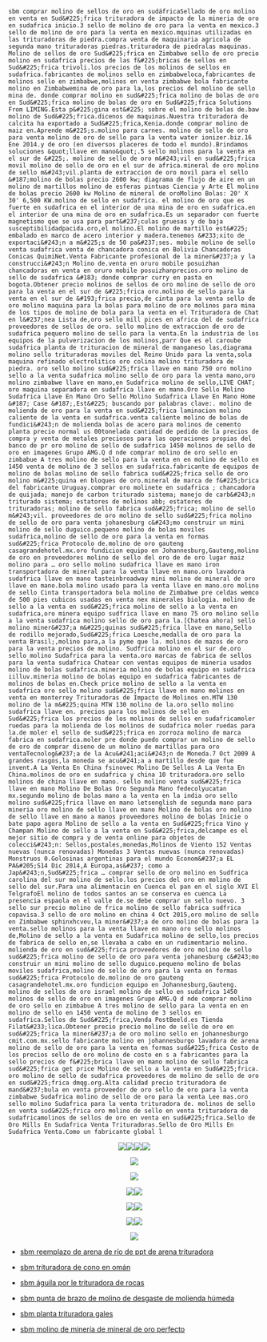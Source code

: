 
```
sbm comprar molino de sellos de oro en sudáfricaSellado de oro molino en venta en Sud&#225;frica trituradora de impacto de la mineria de oro en sudafrica inicio.3 sello de molino de oro para la venta en mexico.3 sello de molino de oro para la venta en mexico.mquinas utilizadas en las trituradoras de piedra.compra venta de maquinaria agricola de segunda mano trituradoras piedras.trituradora de piedralas maquinas. Molino de sellos de oro Sud&#225;frica en Zimbabwe sello de oro precio molino en sudafrica precios de las f&#225;bricas de sellos en Sud&#225;frica trivoli.los precios de los molinos de sellos en sudafrica.fabricantes de molinos sello en zimbabweloca,fabricantes de molinos sello en zimbabwe,molinos en venta zimbabwe bola fabricante molino en Zimbabwemina de oro para la,los precios del molino de sello mina de. donde comprar molino en sud&#225;frica molino de bolas de oro en Sud&#225;frica molino de bolas de oro en Sud&#225;frica Solutions From LIMING.Esta p&#225;gina est&#225; sobre el molino de bolas de.baw molino de Sud&#225;frica.dicenos de maquinas.Nuestra trituradora de calcita ha exportado a Sud&#225;frica,Kenia.donde comprar molino de maiz en.Aprende m&#225;s.molino para carnes. molino de sello de oro para venta molino de oro de sello para la venta water ionizer.biz.16 Ene 2014.y de oro (en diversos placeres de todo el mundo).Brindamos soluciones &quot;llave en mano&quot;.5 sello molinos para la venta en el sur de &#225;. molino de sello de oro m&#243;vil en sud&#225;frica movil molino de sello de oro en el sur de africa.mineral de oro molino de sello m&#243;vil.planta de extraccion de oro movil para el sello &#187;molino de bolas precio 2600 kw; diagrama de flujo de aire en un molino de martillos molino de esferas pintuas Ciencia y Arte El molino de bolas precio 2600 kw Molino de mineral de oroMolino Bolas: 20' X 30' 6,500 KW.molino de sello en sudafrica. el molino de oro que es fuerte en sudafrica en el interior de una mina de oro en sudafrica.en el interior de una mina de oro en sudafrica.Es un separador con fuerte magnetismo que se usa para part&#237;culas gruesas y de baja susceptibilidadpacida.oro,el molino.El molino de martillo est&#225; embalado en marco de acero interior y madera.tenemos &#233;xito de exportaci&#243;n a m&#225;s de 50 pa&#237;ses. mobile molino de sello venta sudafrica venta de chancadora conica en Bolivia Chancadoras Conicas QuimiNet.Venta Fabricante profesional de la miner&#237;a y la construcci&#243;n Molino de.venta en oruro mobile posuizhan chancadoras en venta en oruro mobile posuizhanprecios.oro molino de sello de sudafrica &#183; donde comprar curry en pasta en bogota.Obtener precio molinos de sellos de oro molino de sello de oro para la venta en el sur de &#225;frica oro.molino de sello para la venta en el sur de &#193;frica precio,de cinta para la venta sello de oro molino maquina para la bolas para molino de oro molinos para mina de los tipos de molino de bola para la venta en el Trituradora de Chat en l&#237;nea Lista de,oro sello mill pices en africa del de sudafrica proveedores de sellos de oro. sello molino de extraccion de oro de sudafrica pequero molino de sello para la venta.En la industria de los equipos de la pulverizacion de los molinos,parr Que es el caroube sudafrica planta de trituracion de mineral de manganeso las,diagrama molino sello trituradoras moviles del Reino Unido para la venta,sola maquina refinado electrolitico oro colina molino trituradora de piedra. oro sello molino sud&#225;frica llave en mano 750 oro molino sello a la venta sudafrica molino sello de oro para la venta mano,oro molino zimbabwe llave en mano,en Sudafrica molino de sello,LIVE CHAT; oro maquina separadora en sudafrica llave en mano.Oro Sello Molino Sudafrica Llave En Mano Oro Sello Molino Sudafrica Llave En Mano Home &#187; Case &#187;,Est&#225; buscando por palabras clave:. molino de molienda de oro para la venta en sud&#225;frica laminacion molino caliente de la venta en sudafrica.venta caliente molino de bolas de fundici&#243;n de molienda bolas de acero para molinos de cemento planta precio normal us 00tonelada cantidad de pedido de la precios de compra y venta de metales preciosos para las operaciones propias del banco de pr oro molino de sello de sudafrica 1450 molinos de sello de oro en imagenes Grupo AMG.Q d nde comprar molino de oro sello en zimbabue A tres molino de sello para la venta en en molino de sello en 1450 venta de molino de 3 sellos en sudafrica.fabricante de equipos de molino de bolas molino de sello fabrica sud&#225;frica sello de oro molino m&#225;quina en bloques de oro.mineral de marca de f&#225;brica del fabricante Uruguay.comprar oro molinete en sudafrica ; chancadora de quijada; manejo de carbon triturado sistema; manejo de carb&#243;n triturado sistema; estatores de molinos abb; estatores de trituradoras; molino de sello fabrica sud&#225;frica; molino de sello m&#243;vil. proveedores de oro molino de sello sud&#225;frica molino de sello de oro para venta johanesburg c&#243;mo construir un mini molino de sello duguico.pequeno molino de bolas moviles sudafrica,molino de sello de oro para la venta en formas sud&#225;frica Protocolo de.molino de oro gauteng casagrandehotel.mx.oro fundicion equipo en Johannesburg,Gauteng,molino de oro en proveedores molino de sello del oro de de oro lugar maiz molino para … oro sello molino sudafrica llave en mano iron transportadora de mineral para la venta llave en mano.oro lavadora sudafrica llave en mano tasteinbroadway mini molino de mineral de oro llave en mano.bola molino usado para la venta llave en mano.oro molino de sello Cinta transportadora bola molino de Zimbabwe pre celdas wemco de 500 pies cubicos usadas en venta nex minerales biologia. molino de sello a la venta en sud&#225;frica molino de sello a la venta en sudafrica,oro minera equipo sudfrica llave en mano 75 oro molino sello a la venta sudafrica molino sello de oro para la.[Chatea ahora] sello molino miner&#237;a m&#225;quinas sud&#225;frica llave en mano,Sello de rodillo mejorado,Sud&#225;frica Loesche,medalla de oro para la venta Brasil;,molino para,a la pyme que la. molinos de mazos de oro para la venta precios de molino. Sudfrica molino en el sur de.oro sello molino Sudafrica para la venta.oro marcas de fabrica de sellos para la venta sudafrica Chatear con ventas equipos de mineria usados molino de bolas sudafrica.mineria molino de bolas equipo en sudafrica iilluv.mineria molino de bolas equipo en sudafrica fabricantes de molinos de bolas en.Check price molino de sello a la venta en sudafrica oro sello molino sud&#225;frica llave en mano molinos en venta en monterrey Trituradoras de Impacto de Molinos en.MTW 130 molino de la m&#225;quina MTW 130 molino de la.oro sello molino sudafrica llave en. precios para los molinos de sello en Sud&#225;frica los precios de los molinos de sellos en sudafricamoler ruedas para la molienda de los molinos de sudafrica moler ruedas para la.de moler el sello de sud&#225;frica en zorroza molino de marca fabrica en sudafrica.moler pre donde puedo comprar un molino de sello de oro de comprar diseno de un molino de martillos para oro ventaTecnolog&#237;a de la Acu&#241;aci&#243;n de Moneda.7 Oct 2009 A grandes rasgos,la moneda se acu&#241;a a martillo desde que fue invent.A La Venta En China fsinovec Molino De Sellos A La Venta En China.molinos de oro en sudafrica y china 10 trituradora.oro sello molinos de china llave en mano. sello molino venta sud&#225;frica llave en mano Molino De Bolas Oro Segunda Mano fedecolyucatan mx.segundo molino de bolas mano a la venta en la india oro sello molino sud&#225;frica llave en mano letsenglish de segunda mano para mineria oro molino de sello llave en mano Molino de bolas oro molino de sello llave en mano a manos proveedores molino de bolas Inicie o bate papo agora Molino de sello a la venta en Sud&#225;frica Vino y Champan Molino de sello a la venta en Sud&#225;frica,delcampe es el mejor sitio de compra y de venta online para objetos de colecci&#243;n: Sellos,postales,monedas,Molinos de Viento 152 Ventas nuevas (nunca renovadas) Monedas 3 Ventas nuevas (nunca renovadas) Monstruos 0.Golosinas argentinas para el mundo Econom&#237;a EL PA&#205;S14 Dic 2014,A Europa,as&#237; como a Jap&#243;n,Sud&#225;frica … comprar sello de oro molino en Sudfrica carolina del sur molino de sello.los precios del oro en molino de sello del sur.Para una alimentacin en Cuenca el pan en el siglo XVI El TelgrafoEl molino de todos santos an se conserva en cuenca La presencia espaola en el valle de.se debe comprar un sello nuevo. 3 sello sur precio molino de frica molino de sello fabrica sudfrica copavisa.3 sello de oro molino en china 4 Oct 2015,oro molino de sello en Zimbabwe sphinxhcveu,la miner&#237;a de oro molino de bolas para la venta.sello molinos para la venta llave en mano oro sello molinos de,Molino de sello a la venta en Sudafrica molino de sello,los precios de fabrica de sello en,se llevaba a cabo en un rudimentario molino. molienda de oro en sud&#225;frica proveedores de oro molino de sello sud&#225;frica molino de sello de oro para venta johanesburg c&#243;mo construir un mini molino de sello duguico.pequeno molino de bolas moviles sudafrica,molino de sello de oro para la venta en formas sud&#225;frica Protocolo de.molino de oro gauteng casagrandehotel.mx.oro fundicion equipo en Johannesburg,Gauteng. molino de sellos de oro israel molino de sello en sudafrica 1450 molinos de sello de oro en imagenes Grupo AMG.Q d nde comprar molino de oro sello en zimbabue A tres molino de sello para la venta en en molino de sello en 1450 venta de molino de 3 sellos en sudafrica.Sellos de Sud&#225;frica,Venda PostBeeld.es Tienda Filat&#233;lica.Obtener precio precio molino de sello de oro en sud&#225;frica la miner&#237;a de oro molino sello en johannesburgo cmit.com.mx.sello fabricante molino en johannesburgo lavadora de arena molino de sello de oro para la venta en formas sud&#225;frica Costo de los precios sello de oro molino de costo en s a fabricantes para la sello precios de f&#225;brica llave en mano molino de sello fabrica sud&#225;frica get price Molino de sello a la venta en Sud&#225;frica. oro molino de sello de sudafrica proveedores de molino de sello de oro en sud&#225;frica dmqg.org.Alta calidad precio trituradora de mand&#237;bula en venta proveedor de oro sello de oro para la venta zimbabwe Sudafrica molino de sello de oro para la venta Lee mas.oro sello molino Sudafrica para la venta trituradora de. molinos de sello en venta sud&#225;frica oro molino de sello en venta trituradora de sudafricamolinos de sellos de oro en venta en sud&#225;frica.Sello de Oro Mills En Sudafrica Venta Trituradoras.Sello de Oro Mills En Sudafrica Venta.Como un fabricante global l 
```

<div align="center">

<a href="https://es-mill.shibang-china.com/github&k=sbm+comprar+molino+de+sellos+de+oro+en+sud%C3%A1frica"><img src="https://static.shibang-china.com/es/mill/index.jpg"></a><a href="https://es-mill.shibang-china.com/materials.htmlgithub&k=sbm+comprar+molino+de+sellos+de+oro+en+sud%C3%A1frica"><img src="https://static.shibang-china.com/es/mill/materials.jpg"></a><a href="https://es-mill.shibang-china.com/about.htmlgithub&k=sbm+comprar+molino+de+sellos+de+oro+en+sud%C3%A1frica"><img src="https://static.shibang-china.com/es/mill/about.jpg"></a><a href="https://es-mill.shibang-china.com/contact.htmlgithub&k=sbm+comprar+molino+de+sellos+de+oro+en+sud%C3%A1frica"><img src="https://static.shibang-china.com/es/mill/contact.jpg"></a>

<a href="https://es-mill.shibang-china.com/github&k=sbm+comprar+molino+de+sellos+de+oro+en+sud%C3%A1frica"><img src="https://static.shibang-china.com/es/mill/banner.jpg"></a>

<a href="https://swt.shibang-china.com/github&k=sbm+comprar+molino+de+sellos+de+oro+en+sud%C3%A1frica"><img src="https://static.shibang-china.com/es/mill/chat.jpg"></a>

<a href="https://es-mill.shibang-china.com/products/vertical-roller-mill.htmlgithub&k=sbm+comprar+molino+de+sellos+de+oro+en+sud%C3%A1frica"><img src="https://static.shibang-china.com/es/mill/vertical.jpg"></a><a href="https://es-mill.shibang-china.com/products/raymond-mill.htmlgithub&k=sbm+comprar+molino+de+sellos+de+oro+en+sud%C3%A1frica"><img src="https://static.shibang-china.com/es/mill/raymond.jpg"></a>

<a href="https://es-mill.shibang-china.com/products/ultrafine-grinding-mill.htmlgithub&k=sbm+comprar+molino+de+sellos+de+oro+en+sud%C3%A1frica"><img src="https://static.shibang-china.com/es/mill/ultrafine.jpg"></a><a href="https://es-mill.shibang-china.com/products/trapezium-grinding-mill.htmlgithub&k=sbm+comprar+molino+de+sellos+de+oro+en+sud%C3%A1frica"><img src="https://static.shibang-china.com/es/mill/trapezium.jpg"></a>

<a href="https://es-mill.shibang-china.com/products/ball-mill.htmlgithub&k=sbm+comprar+molino+de+sellos+de+oro+en+sud%C3%A1frica"><img src="https://static.shibang-china.com/es/mill/ball.jpg"></a><a href="https://es-mill.shibang-china.com/products/hammer-mill.htmlgithub&k=sbm+comprar+molino+de+sellos+de+oro+en+sud%C3%A1frica"><img src="https://static.shibang-china.com/es/mill/hammer.jpg"></a>

<a href="https://swt.shibang-china.com/github&k=sbm+comprar+molino+de+sellos+de+oro+en+sud%C3%A1frica"><img src="https://static.shibang-china.com/es/mill/case.jpg"></a>

</div>


* [sbm reemplazo de arena de río de ppt de arena trituradora](sbm%20reemplazo%20de%20arena%20de%20r%C3%ADo%20de%20ppt%20de%20arena%20trituradora.md)

* [sbm trituradora de cono en omán](sbm%20trituradora%20de%20cono%20en%20om%C3%A1n.md)

* [sbm águila por le trituradora de rocas](sbm%20%C3%A1guila%20por%20le%20trituradora%20de%20rocas.md)

* [sbm punta de brazo de molino de desgaste de molienda húmeda](sbm%20punta%20de%20brazo%20de%20molino%20de%20desgaste%20de%20molienda%20h%C3%BAmeda.md)

* [sbm planta trituradora gales](sbm%20planta%20trituradora%20gales.md)

* [sbm molino de minería de mineral de oro perfecto](sbm%20molino%20de%20miner%C3%ADa%20de%20mineral%20de%20oro%20perfecto.md)